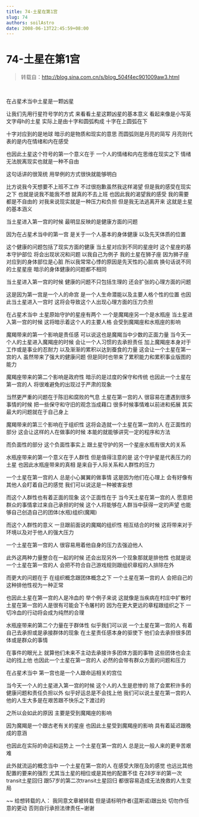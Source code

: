 ```yaml
---
title: 74-土星在第1宫
slug: 74
authors: soilAstro
date: 2008-06-13T22:45:59+08:00
---
```

# 74-土星在第1宫

> 转载自：http://blog.sina.com.cn/s/blog_504f4ec901009aw3.html

 


在占星术当中土星是一颗凶星


让我们先用行星符号学的方式
来看看土星这颗凶星的基本意义
看起来像是小写英文字母h的土星
实际上是由十字和圆弧构成
十字在上圆弧在下


十字对应到的是地球
暗示的是物质和现实的意思
而圆弧则是月亮的简写
月亮则代表的是内在情绪和内在感受


也因此土星这个符号的第一个意义在于
一个人的情绪和内在思维在现实之下
情绪无法脱离现实也就是一种不自由


这句话讲的很笼统
用举例的方式很快就能够明白


比方说我今天想要不上班不工作
不过很抱歉虽然我这样渴望
但是我的感受在现实之下
也就是说我不能我不想
就真的不去上班
也因此我的渴望我的感受
我的需要都是不自由的
对我来说现实就是一种压力和负担
但是我无法逃离开来
这就是土星的基本涵义


当土星进入第一宫的时候
最明显反映的是健康方面的问题


因为在占星术当中的第一宫
是关于一个人基本的身体健康
以及先天体质的位置


这个健康的问题包括了现实方面的健康
当土星对应到不同的星座时
这个星座的基本守护部位
将会出现状况和问题
以我自己为例子
我的土星在狮子座
因为狮子座对应到的身体部位是心脏
所以我常常心悸的原因是先天性的心脏病
换句话说不同的土星星座
暗示的身体健康的问题都不相同


当土星进入第一宫的时候
健康的问题不只包括生理的
还会扩张的心理方面的问题


这是因为第一宫是一个人的命宫
是一个人生命潜能以及主要人格个性的位置
也因此当土星进入一宫时
这将会导致这个人出现心理方面的压力负担


在占星术当中
土星原始守护的星座有两个
一个是魔羯座另一个是水瓶座
当土星进入第一宫的时候
这将暗示着这个人的主要人格
会受到魔羯座和水瓶座的影响


魔羯带来的第一个影响是责任感
可以说这也是魔羯当中少数的正面力量
当今天一个人的土星进入魔羯座的时候
会让一个人习惯的去承担责任
加上魔羯座本身对于工作或是事业的忍耐力
以及渐渐的累积以达到蚕食的力量
这会让一个土星在第一宫的人
虽然带来了强大的健康问题
但是同时也带来了累积能力和累积事业版图的能力


魔羯座带来的第二个影响是政府性
暗示的是过度的保守和传统
也因此一个土星在第一宫的人
将很难避免的出现过于严肃的现象


当然更严重的问题在于陈旧和腐败的气息
土星在第一宫的人
很容易在遭遇到很多事情的时候
把一些保守和守旧的观念当成藉口
很多时候事情难以前进和拓展
其实最大的问题就在于自己身上


魔羯带来的第三个影响在于组织性
这将会造就一个土星在第一宫的人
在正面性的部分
这会让这样的人在做事的时候
本能的就能够讲究一定的程序和方法


而负面性的部分
这个负面性事实上
跟土星守护的另一个星座水瓶有很大的关系


水瓶座带来的第一个意义在于人群性
但是值得注意的是
这个守护星是代表压力的土星
也因此水瓶座带来的真相
是来自于人际关系和人群性的压力


一个土星在第一宫的人
总是小心翼翼的做事情
这是因为他们在心理上
会有好像有其他人会盯着自己的感觉
我们可以说这是一种被害妄想


而这个人群性也有着正面的现象
这个正面性在于
当今天土星在第一宫的人
愿意把群众的事情拿过来自己承担的时候
这个人将能够在人群当中获得一定的声望
也能够自己创造自己的团体(水瓶)组织(魔羯)


而这个人群性的意义
一旦跟前面说的魔羯的组织性
相互结合的时候
这将带来对于环境以及对于他人的强大压力


一个土星在第一宫的人
很容易用着他自身的压力去强迫他人


此外这两种力量整合在一起的时候
还会出现另外一个现象那就是排他性
也就是说一个土星在第一宫的人
会把不符合自己游戏规则跟组织章程的人排除在外


而更大的问题在于
在组织概念跟团体概念之下
一个土星在第一宫的人
会把自己的这种排他性视为一种正常


也因此土星在第一宫的人是冷血的
举个例子来说
这就像是当疾病在村庄中扩散时
土星在第一宫的人是很有可能会下令屠村的
因为在更大更远的章程跟组织之下
一切冷血的行动将会成为纯然的合理


水瓶座带来的第二个力量在于群体性
似乎我们可以说
一个土星在第一宫的人
有着自己去承担或是承接群体的现象
在土星责任感本身的驱使下
他们会去承担很多团体或是群众的事情


在事件的眼光上
就算他们未来不主动去承接许多团体方面的事物
这些团体也会主动的找上他
也因此一个土星在第一宫的人
必然的会带有群众方面的问题和压力


在占星术当中
第一宫也是一个人跟命运相关的宫位


当今天一个人的土星进入第一宫的时候
这个人的人生是悲惨的
除了会累积许多的健康问题和责任负担以外
似乎好运总是不会找上他
我们可以说土星在第一宫的人
他的人生大多是在艰苦跟不快乐之下渡过的


之所以会如此的原因
主要是受到魔羯座的影响


因为魔羯是一个跟古老有关的星座
也因此土星受到魔羯座的影响
具有着延迟跟晚成的意涵


也因此在实际的命运和运势上
一个土星在第一宫的人
总是比一般人来的更辛苦艰难


此外就流运的概念当中
一个土星在第一宫的人
在感受大限在及的感觉
也远比其他配置的要来的强烈
尤其当土星的相位或是其他的配置不佳
在28岁半的第一次transit土星回归
跟57岁的第二次transit土星回归
都很容易造成无法挽救的人生变局


~~
给想转载的人：
我同意文章被转载
但是请标明作者(蓝斯诺)跟出处
切勿作任意的更动
否则自行承担法律责任~谢谢


 


  